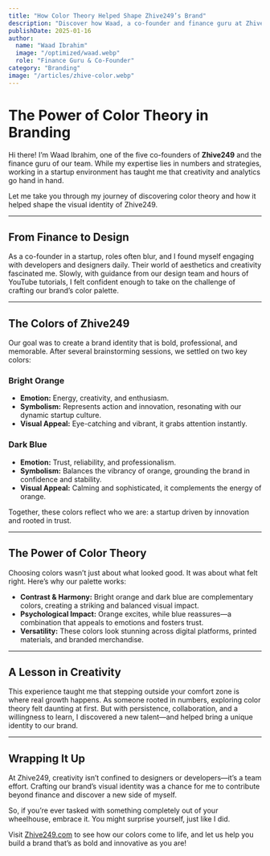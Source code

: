 ```yaml
---
title: "How Color Theory Helped Shape Zhive249’s Brand"
description: "Discover how Waad, a co-founder and finance guru at Zhive249, ventured into design and created a bold color palette for the startup's branding."
publishDate: 2025-01-16
author:
  name: "Waad Ibrahim"
  image: "/optimized/waad.webp"
  role: "Finance Guru & Co-Founder"
category: "Branding"
image: "/articles/zhive-color.webp"
---
```


# The Power of Color Theory in Branding  

Hi there! I’m Waad Ibrahim, one of the five co-founders of **Zhive249** and the finance guru of our team. While my expertise lies in numbers and strategies, working in a startup environment has taught me that creativity and analytics go hand in hand.  

Let me take you through my journey of discovering color theory and how it helped shape the visual identity of Zhive249.

---

## From Finance to Design  

As a co-founder in a startup, roles often blur, and I found myself engaging with developers and designers daily. Their world of aesthetics and creativity fascinated me. Slowly, with guidance from our design team and hours of YouTube tutorials, I felt confident enough to take on the challenge of crafting our brand’s color palette.  

---

## The Colors of Zhive249  

Our goal was to create a brand identity that is bold, professional, and memorable. After several brainstorming sessions, we settled on two key colors:  

### **Bright Orange**  
- **Emotion:** Energy, creativity, and enthusiasm.  
- **Symbolism:** Represents action and innovation, resonating with our dynamic startup culture.  
- **Visual Appeal:** Eye-catching and vibrant, it grabs attention instantly.  

### **Dark Blue**  
- **Emotion:** Trust, reliability, and professionalism.  
- **Symbolism:** Balances the vibrancy of orange, grounding the brand in confidence and stability.  
- **Visual Appeal:** Calming and sophisticated, it complements the energy of orange.  

Together, these colors reflect who we are: a startup driven by innovation and rooted in trust.

---

## The Power of Color Theory  

Choosing colors wasn’t just about what looked good. It was about what felt right. Here’s why our palette works:  

- **Contrast & Harmony:** Bright orange and dark blue are complementary colors, creating a striking and balanced visual impact.  
- **Psychological Impact:** Orange excites, while blue reassures—a combination that appeals to emotions and fosters trust.  
- **Versatility:** These colors look stunning across digital platforms, printed materials, and branded merchandise.  

---

## A Lesson in Creativity  

This experience taught me that stepping outside your comfort zone is where real growth happens. As someone rooted in numbers, exploring color theory felt daunting at first. But with persistence, collaboration, and a willingness to learn, I discovered a new talent—and helped bring a unique identity to our brand.  

---

## Wrapping It Up  

At Zhive249, creativity isn’t confined to designers or developers—it’s a team effort. Crafting our brand’s visual identity was a chance for me to contribute beyond finance and discover a new side of myself.  

So, if you’re ever tasked with something completely out of your wheelhouse, embrace it. You might surprise yourself, just like I did.  

Visit [Zhive249.com](https://zhive249.com) to see how our colors come to life, and let us help you build a brand that’s as bold and innovative as you are!  
